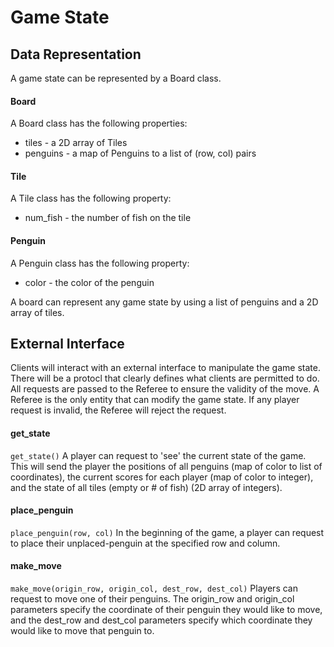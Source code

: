 # Game State

## Data Representation
A game state can be represented by a Board class.

#### Board
A Board class has the following properties:
* tiles - a 2D array of Tiles
* penguins - a map of Penguins to a list of (row, col) pairs

#### Tile
A Tile class has the following property:
* num_fish - the number of fish on the tile

#### Penguin
A Penguin class has the following property:
* color - the color of the penguin

A board can represent any game state by using a list of penguins and a 2D array of tiles.

## External Interface
Clients will interact with an external interface to manipulate the game state. There will be a protocl that clearly defines what clients are permitted to do. All requests are passed to the Referee to ensure the validity of the move. A Referee is the only entity that can modify the game state. If any player request is invalid, the Referee will reject the request.

#### get_state
`get_state()`
A player can request to 'see' the current state of the game. This will send the player the positions of all penguins (map of color to list of coordinates), the current scores for each player (map of color to integer), and the state of all tiles (empty or # of fish) (2D array of integers).

#### place_penguin
`place_penguin(row, col)`
In the beginning of the game, a player can request to place their unplaced-penguin at the specified row and column.

#### make_move
`make_move(origin_row, origin_col, dest_row, dest_col)`
Players can request to move one of their penguins. The origin_row and origin_col parameters specify the coordinate of their penguin they would like to move, and the dest_row and dest_col parameters specify which coordinate they would like to move that penguin to.
